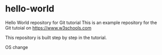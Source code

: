 # hello-world
Hello World repository for Git tutorial
This is an example repository for the Git tutoial on https://www.w3schools.com

This repository is built step by step in the tutorial.

OS change
